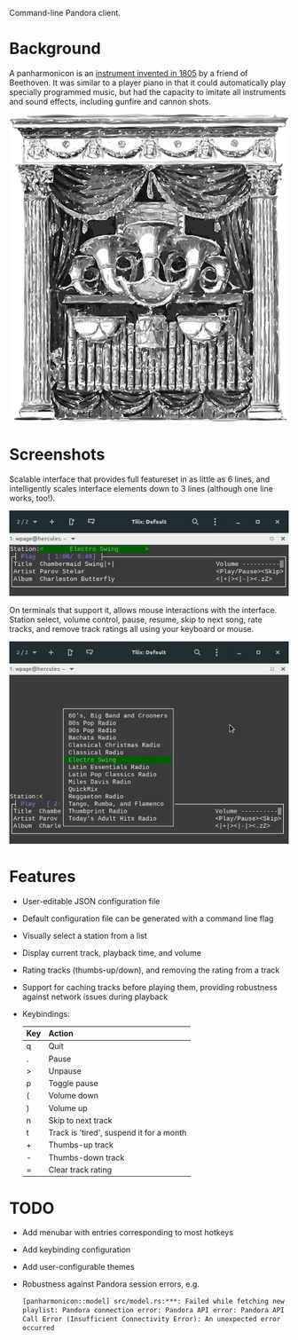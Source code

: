 Command-line Pandora client.

# Background

A panharmonicon is an [instrument invented in 1805](https://en.wikipedia.org/wiki/Panharmonicon)
by a friend of Beethoven.  It was similar to a player piano in that it could automatically play
specially programmed music, but had the capacity to imitate all instruments and sound effects,
including gunfire and cannon shots.

![panharmonicon](assets/panharmonicon.png?raw=true "Johann Nepomuk Mälzel's Panharmonicon")

# Screenshots

Scalable interface that provides full featureset in as little as 6 lines, and
intelligently scales interface elements down to 3 lines (although one line
works, too!).

![panharmonicon compact interface](assets/panharmonicon_mini_screenshot.png?raw=true "Compact interface")

On terminals that support it, allows mouse interactions with the interface.
Station select, volume control, pause, resume, skip to next song, rate tracks,
and remove track ratings all using your keyboard or mouse.

![panharmonicon mouse control](assets/panharmonicon_mouse_screenshot.png?raw=true "Mouse control")


# Features
* User-editable JSON configuration file
* Default configuration file can be generated with a command line flag
* Visually select a station from a list
* Display current track, playback time, and volume
* Rating tracks (thumbs-up/down), and removing the rating from a track
* Support for caching tracks before playing them, providing robustness against network issues during playback
* Keybindings:

  | Key | Action |
  | --- | ------ |
  | q | Quit |
  | . | Pause |
  | > | Unpause |
  | p | Toggle pause |
  | ( | Volume down |
  | ) | Volume up |
  | n | Skip to next track |
  | t | Track is 'tired', suspend it for a month |
  | + | Thumbs-up track |
  | - | Thumbs-down track |
  | = | Clear track rating |

# TODO
* Add menubar with entries corresponding to most hotkeys
* Add keybinding configuration
* Add user-configurable themes
* Robustness against Pandora session errors, e.g.

  ```
  [panharmonicon::model] src/model.rs:***: Failed while fetching new playlist: Pandora connection error: Pandora API error: Pandora API Call Error (Insufficient Connectivity Error): An unexpected error occurred
  ```
